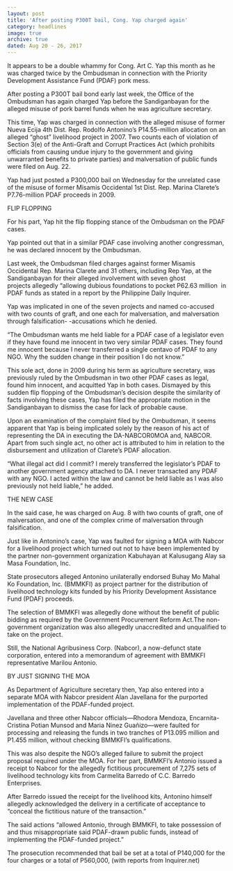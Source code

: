 ```yaml
---
layout: post
title: 'After posting P300T bail, Cong. Yap charged again'
category: headlines
image: true
archive: true
dated: Aug 20 - 26, 2017
---
```


It appears to be a double whammy for Cong. Art C. Yap this month as he was charged twice by the Ombudsman in connection with the Priority Development Assistance Fund (PDAF) pork mess.

After posting a P300T bail bond early last week, the Office of the Ombudsman has again charged Yap before the Sandiganbayan for the alleged misuse of pork barrel funds when he was agriculture secretary.

This time, Yap was charged in connection with the alleged misuse of former Nueva Ecija 4th Dist. Rep. Rodolfo Antonino’s P14.55-million allocation on an alleged “ghost” livelihood project in 2007.
Two counts each of violation of Section 3(e) of the Anti-Graft and Corrupt Practices Act (which prohibits officials from causing undue injury to the government and giving unwarranted benefits to private parties) and malversation of public funds were filed on Aug. 22.

Yap had just posted a P300,000 bail on Wednesday for the unrelated case of the misuse of former Misamis Occidental 1st Dist. Rep. Marina Clarete’s P7.76-million PDAF proceeds in 2009.

FLIP FLOPPING

For his part, Yap hit the flip flopping stance of the Ombudsman on the PDAF cases.

Yap pointed out that in a similar PDAF case involving another congressman, he was declared innocent by the Ombudsman.

Last week, the Ombudsman filed charges against former Misamis Occidental Rep. Marina Clarete and 31 others, including Rep Yap, at the Sandiganbayan for their alleged involvement with seven ghost projects allegedly “allowing dubious foundations to pocket P62.63 million  in PDAF funds as stated in a report by the Philippine Daily Inquirer. 

Yap was implicated in one of the seven projects and named co-accused with two counts of graft, and one each for malversation, and malversation through falsification- -accusations which he denied.

“The Ombudsman wants me held liable for a PDAF case of a legislator even if they have found me innocent in two very similar PDAF cases. They found me innocent because I never transferred a single centavo of PDAF to any NGO. Why the sudden change in their position I do not know.”

This sole act, done in 2009 during his term as agriculture secretary, was previously ruled by the Ombudsman in two other PDAF cases as legal, found him innocent, and acquitted Yap in both cases.
Dismayed by this sudden flip flopping of the Ombudsman’s decision despite the similarity of facts involving these cases, Yap has filed the appropriate motion in the Sandiganbayan to dismiss the case for lack of probable cause.

Upon an examination of the complaint filed by the Ombudsman, it seems apparent that Yap is being implicated solely by the reason of his act of representing the DA in executing the DA-NABCOR0MOA and, NABCOR. Apart from such single act, no other act is attributed to him in relation to the disbursement and utilization of Clarete’s PDAF allocation.

“What illegal act did I commit? I merely transferred the legislator’s PDAF to another government agency attached to DA. I never transacted any PDAF with any NGO. I acted within the law and cannot be held liable as I was also previously not held liable,” he added.

THE NEW CASE

In the said case, he was charged on Aug. 8 with two counts of graft, one of malversation, and one of the complex crime of malversation through falsification.

Just like in Antonino’s case, Yap was faulted for signing a MOA with Nabcor for a livelihood project which turned out not to have been implemented by the partner non-government organization Kabuhayan at Kalusugang Alay sa Masa Foundation, Inc. 

State prosecutors alleged Antonino unilaterally endorsed Buhay Mo Mahal Ko Foundation, Inc. (BMMKFI) as project partner for the distribution of livelihood technology kits funded by his Priority Development Assistance Fund (PDAF) proceeds.

The selection of BMMKFI was allegedly done without the benefit of public bidding as required by the Government Procurement Reform Act.The non-government organization was also allegedly unaccredited and unqualified to take on the project.

Still, the National Agribusiness Corp. (Nabcor), a now-defunct state corporation, entered into a memorandum of agreement with BMMKFI representative Marilou Antonio.

BY JUST SIGNING THE MOA

As Department of Agriculture secretary then, Yap also entered into a separate MOA with Nabcor president Alan Javellana for the purported implementation of the PDAF-funded project.

Javellana and three other Nabcor officials—Rhodora Mendoza, Encarnita-Cristina Potian Munsod and Maria Ninez Guañizo—were faulted for processing and releasing the funds in two tranches of P13.095 million and P1.455 million, without checking BMMKFI’s qualifications.

This was also despite the NGO’s alleged failure to submit the project proposal required under the MOA.
For her part, BMMKFI’s Antonio issued a receipt to Nabcor for the allegedly fictitious procurement of 7,275 sets of livelihood technology kits from Carmelita Barredo of C.C. Barredo Enterprises.

After Barredo issued the receipt for the livelihood kits, Antonino himself allegedly acknowledged the delivery in a certificate of acceptance to “conceal the fictitious nature of the transaction.”

The said actions “allowed Antonio, through BMMKFI, to take possession of and thus misappropriate said PDAF-drawn public funds, instead of implementing the PDAF-funded project.”

The prosecution recommended that bail be set at a total of P140,000 for the four charges or a total of P560,000, (with reports from Inquirer.net)